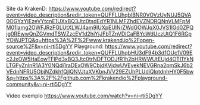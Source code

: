 Site da KrakenD: https://www.youtube.com/redirect?event=video_description&redir_token=QUFFLUhqblBNR0VOVzUyNUJ5QVA0OGYzYjEzeVYtcnE1UXxBQ3Jtc0tsdEdYR1NLMFZhdEVZNDRQNnVLMFpMM01lamg2OWFJRzFGLUtXLWJ4am9IUXpEUlNrZWdGOWJqX0JVS1lGd0ZPQjg0REwwQnZGVmdTSWZzcEV1d2hiYjJFbTZnVDlCaFBYcWdUczUtQ1F6RGpYOWJPTQ&q=https%3A%2F%2Fwww.krakend.io%2Fopen-source%2F&v=ni-rti5DgYY
Playground: https://www.youtube.com/redirect?event=video_description&redir_token=QUFFLUhqbHU3dF94b3d1OUc1V09Ec2JxOW5HaEowTFlPd3xBQ3Jtc0trNDFTODJfR1h2bHRWWUtEUjd4OTI1YkNLTGFyZnlnR1A3Y0NQdi1raDExOW9CbjdKVjdwUVEyekNEVGRna2pmSkJ6b2VEdnNFRU5ObjNZdkhfQjlQNVJtaXVKbnJVV29EZUhPLUdiQlptdnhHY0F5bw&q=https%3A%2F%2Fgithub.com%2Fkrakendio%2Fplayground-community&v=ni-rti5DgYY

Video exemplo
https://www.youtube.com/watch?v=ni-rti5DgYY
